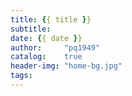 ```yaml
---
title: {{ title }}
subtitle:
date: {{ date }}
author:     "pq1949"
catalog:    true
header-img: "home-bg.jpg"
tags:
---
```


